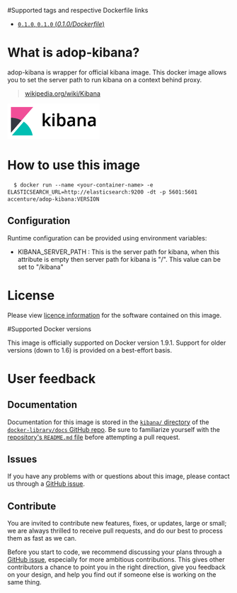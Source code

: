 #Supported tags and respective Dockerfile links

- [`0.1.0`, `0.1.0` (*0.1.0/Dockerfile*)](https://github.com/Accenture/adop-kibana/blob/master/Dockerfile)

# What is adop-kibana?

adop-kibana is wrapper for official kibana image. This docker image allows you to set the server path to run kibana on a context behind proxy.

> [wikipedia.org/wiki/Kibana](https://en.wikipedia.org/wiki/Kibana)

![logo](https://raw.githubusercontent.com/docker-library/docs/8965672c23522a2196bba6a431a8746c10116304/kibana/logo.png)

# How to use this image

      $ docker run --name <your-container-name> -e ELASTICSEARCH_URL=http://elasticsearch:9200 -dt -p 5601:5601 accenture/adop-kibana:VERSION
        
## Configuration

Runtime configuration can be provided using environment variables:

* KIBANA\_SERVER\_PATH : This is the server path for kibana, when this attribute is empty then server path for kibana is "/". This value can be set to "/kibana"

# License
Please view [licence information](LICENCE.md) for the software contained on this image.

#Supported Docker versions

This image is officially supported on Docker version 1.9.1.
Support for older versions (down to 1.6) is provided on a best-effort basis.

# User feedback

## Documentation
Documentation for this image is stored in the [`kibana/` directory](https://github.com/docker-library/docs/tree/master/kibana) of the [`docker-library/docs` GitHub repo](https://github.com/docker-library/docs). Be sure to familiarize yourself with the [repository's `README.md` file](https://github.com/docker-library/docs/blob/master/README.md) before attempting a pull request.

## Issues
If you have any problems with or questions about this image, please contact us through a [GitHub issue](https://github.com/Accenture/adop-kibana/issues).

## Contribute
You are invited to contribute new features, fixes, or updates, large or small; we are always thrilled to receive pull requests, and do our best to process them as fast as we can.

Before you start to code, we recommend discussing your plans through a [GitHub issue](https://github.com/Accenture/adop-kibana/issues), especially for more ambitious contributions. This gives other contributors a chance to point you in the right direction, give you feedback on your design, and help you find out if someone else is working on the same thing.

